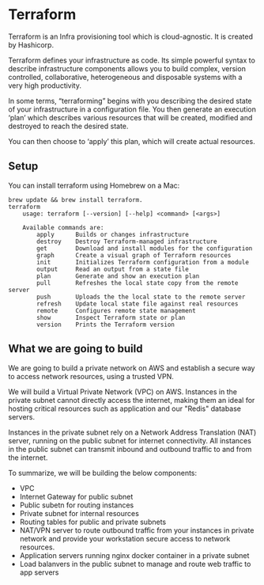 # Terraform 

Terraform is an Infra provisioning tool which is cloud-agnostic. 
It is created by Hashicorp. 

Terraform defines your infrastructure as code. 
Its simple powerful syntax to describe infrastructure components 
allows you to build complex, version controlled, 
collaborative, heterogeneous and disposable systems with a very high productivity.

In some terms, “terraforming” begins with you describing the desired state of your infrastructure in a configuration file.
You then generate an execution ‘plan’ which describes various resources that will be created, 
modified and destroyed to reach the desired state.

You can then choose to ‘apply’ this plan, which will create actual resources.

## Setup

You can install terraform using Homebrew on a Mac: 
```console
brew update && brew install terraform.
terraform
    usage: terraform [--version] [--help] <command> [<args>]

    Available commands are:
        apply      Builds or changes infrastructure
        destroy    Destroy Terraform-managed infrastructure
        get        Download and install modules for the configuration
        graph      Create a visual graph of Terraform resources
        init       Initializes Terraform configuration from a module
        output     Read an output from a state file
        plan       Generate and show an execution plan
        pull       Refreshes the local state copy from the remote server
        push       Uploads the the local state to the remote server
        refresh    Update local state file against real resources
        remote     Configures remote state management
        show       Inspect Terraform state or plan
        version    Prints the Terraform version
```

## What we are going to build

We are going to build a private network on AWS
and establish a secure way to access network resources, using a trusted VPN.

We will build a Virtual Private Network (VPC) on AWS.
Instances in the private subnet cannot directly access the internet, making them an ideal for hosting critical resources such as application and our "Redis" database servers.

Instances in the private subnet rely on a Network Address Translation (NAT) server, running on the public subnet for internet connectivity. All instances in the public subnet can transmit inbound and outbound traffic to and from the internet.

To summarize, we will be building the below components:
- VPC
- Internet Gateway for public subnet
- Public subetn for routing instances
- Private subnet for internal resources
- Routing tables for public and private subnets
- NAT/VPN server to route outbound traffic from your instances in private network
and provide your workstation secure access to network resources.
- Application servers running nginx docker container in a private subnet
- Load balanvers in the public subnet to manage and route web traffic to app servers






